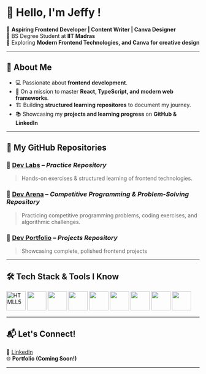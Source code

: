 # 👋 Hello, I'm Jeffy ! 

🚀 **Aspiring Frontend Developer | Content Writer | Canva Designer** <br>
📍 BS Degree Student at **IIT Madras**  
📌 Exploring **Modern Frontend Technologies, and Canva for creative design**

---

## 🌟 About Me

- 💻 Passionate about **frontend development**.
- 🎯 On a mission to master **React, TypeScript, and modern web frameworks**.
- 🏗 Building **structured learning repositores** to document my journey.
- 📚 Showcasing my **projects and learning progress** on **GitHub & LinkedIn**

---

## 📂 My GitHub Repositories

### 🔹 **[Dev Labs](https://github.com/jeffy-j1623/dev-labs)** – *Practice Repository*
> Hands-on exercises & structured learning of frontend technologies.

### 🔹 **[Dev Arena](https://github.com/jeffy-j1623/dev-arena)** – *Competitive Programming & Problem-Solving Repository*
> Practicing competitive programming problems, coding exercises, and algorithmic challenges.

### 🔹 **[Dev Portfolio](https://github.com/jeffy-j1623/dev-portfolio)** – *Projects Repository*
> Showcasing complete, polished frontend projects

---

## 🛠 Tech Stack & Tools I Know 

 <img height="50" width="50" src="https://img.icons8.com/color/48/000000/html-5.png" alt="HTMLL5" /> <img height="50" width="50" src="https://img.icons8.com/color/50/000000/git.png"/> <img height="50" width="50" src="https://img.icons8.com/ios-glyphs/480/null/github.png"/> <img height="50" width="50" src="https://img.icons8.com/color/48/000000/visual-studio-code-2019.png"/> <img height="50" width="50" src="https://img.icons8.com/color/480/null/canva.png"/> <img height="50" widith="50" src="https://img.icons8.com/color/480/null/notion--v1.png" /> <img height="50" width="50" src="https://img.icons8.com/color/480/null/google-docs.png"/> <img height="50" width="50" src="https://img.icons8.com/color/480/null/grammarly.png"/> <img height="50" src="https://img.icons8.com/ios/480/null/markdown.png"/>
 
---

## 📬 Let's Connect!

💼 [LinkedIn](https://www.linkedin.com/in/jeffy-j1623/)  
🌐 **Portfolio (Coming Soon!)**  

---
